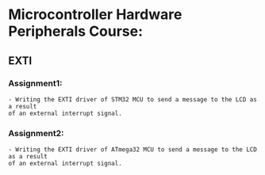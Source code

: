 # Microcontroller Hardware Peripherals Course:

## EXTI

### Assignment1:
	- Writing the EXTI driver of STM32 MCU to send a message to the LCD as a result
	of an external interrupt signal.

### Assignment2:
	- Writing the EXTI driver of ATmega32 MCU to send a message to the LCD as a result
	of an external interrupt signal.
